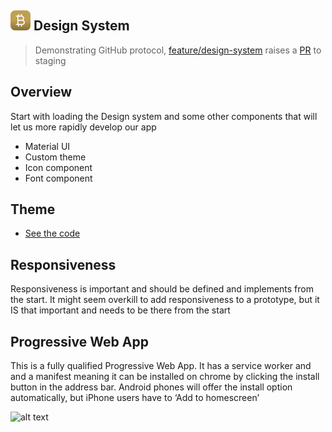 ## ![alt text](../svg/logo16.svg "Bitcoin Hash Logo")  Design System

> Demonstrating GitHub protocol, [feature/design-system](https://github.com/listingslab/bitcoin-hash/tree/feature/design-system)  raises a [PR](https://github.com/listingslab/bitcoin-hash/pull/3) to staging 

## Overview

Start with loading the Design system and some other components that will let us more rapidly develop our app

- Material UI
- Custom theme
- Icon component
- Font component


## Theme

- [See the code](https://github.com/listingslab/bitcoin-hash/tree/master/react-app/src/BitcoinHash/theme)

## Responsiveness

Responsiveness is important and should be defined and implements from the start. It might seem overkill to add responsiveness to a prototype, but it IS that important and needs to be there from the start

## Progressive Web App

This is a fully qualified Progressive Web App. It has a service worker and and a manifest meaning it can be installed on chrome by clicking the install button in the address bar. Android phones will offer the install option automatically, but iPhone users have to ‘Add to homescreen’


![alt text](../png/pwa-install-2.png "PWA
")


